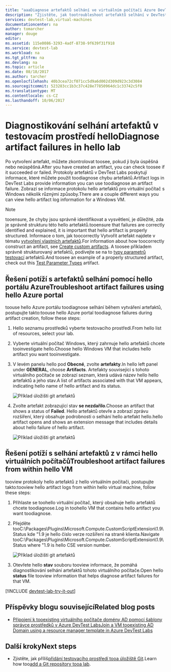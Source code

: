 ```yaml
---
title: "aaaDiagnose artefaktů selhání ve virtuálním počítači Azure DevTest Labs | Microsoft Docs"
description: "Zjistěte, jak tootroubleshoot artefaktů selhání v DevTest Labs"
services: devtest-lab,virtual-machines
documentationcenter: na
author: tomarcher
manager: douge
editor: 
ms.assetid: 115e0086-3293-4adf-8738-9f639f31f918
ms.service: devtest-lab
ms.workload: na
ms.tgt_pltfrm: na
ms.devlang: na
ms.topic: article
ms.date: 08/18/2017
ms.author: tarcher
ms.openlocfilehash: 40b3cea72cf071cc5d9a6d002d309d923c3d3084
ms.sourcegitcommit: 523283cc1b3c37c428e77850964dc1c33742c5f0
ms.translationtype: MT
ms.contentlocale: cs-CZ
ms.lasthandoff: 10/06/2017
---
```

# <a name="diagnose-artifact-failures-in-hello-lab"></a><span data-ttu-id="ccde0-103">Diagnostikování selhání artefaktů v testovacím prostředí hello</span><span class="sxs-lookup"><span data-stu-id="ccde0-103">Diagnose artifact failures in hello lab</span></span> 
<span data-ttu-id="ccde0-104">Po vytvoření artefakt, můžete zkontrolovat toosee, pokud ji byla úspěšná nebo neúspěšná.</span><span class="sxs-lookup"><span data-stu-id="ccde0-104">After you have created an artifact, you can check toosee if it succeeded or failed.</span></span> <span data-ttu-id="ccde0-105">Protokoly artefaktů v DevTest Labs poskytují informace, které můžete použít toodiagnose chybu artefaktů.</span><span class="sxs-lookup"><span data-stu-id="ccde0-105">Artifact logs in DevTest Labs provide information you can use toodiagnose an artifact failure.</span></span> <span data-ttu-id="ccde0-106">Zobrazí se informace protokolu hello artefaktů pro virtuální počítač s Windows několik různými způsoby.</span><span class="sxs-lookup"><span data-stu-id="ccde0-106">There are a couple different ways you can view hello artifact log information for a Windows VM.</span></span>

> [!NOTE]
> <span data-ttu-id="ccde0-107">tooensure, že chyby jsou správně identifikovat a vysvětlení, je důležité, zda je správně strukturu této hello artefaktů.</span><span class="sxs-lookup"><span data-stu-id="ccde0-107">tooensure that failures are correctly identified and explained, it is important that hello artifact is properly structured.</span></span> <span data-ttu-id="ccde0-108">Informace o tom, jak toocorrectly Vytvořit artefakt najdete v tématu [vytvoření vlastních artefaktů](devtest-lab-artifact-author.md).</span><span class="sxs-lookup"><span data-stu-id="ccde0-108">For information about how toocorrectly construct an artifact, see [Create custom artifacts](devtest-lab-artifact-author.md).</span></span> <span data-ttu-id="ccde0-109">A toosee příkladem správně strukturovaný artefaktů, podívejte se na to [typy parametrů testovací](https://github.com/Azure/azure-devtestlab/tree/master/Artifacts/windows-test-paramtypes) artefaktů.</span><span class="sxs-lookup"><span data-stu-id="ccde0-109">And toosee an example of a properly structured artifact, check out this [Test Parameter Types](https://github.com/Azure/azure-devtestlab/tree/master/Artifacts/windows-test-paramtypes) artifact.</span></span>

## <a name="troubleshoot-artifact-failures-using-hello-azure-portal"></a><span data-ttu-id="ccde0-110">Řešení potíží s artefaktů selhání pomocí hello portálu Azure</span><span class="sxs-lookup"><span data-stu-id="ccde0-110">Troubleshoot artifact failures using hello Azure portal</span></span>
<span data-ttu-id="ccde0-111">toouse hello Azure portálu toodiagnose selhání během vytváření artefaktů, postupujte takto:</span><span class="sxs-lookup"><span data-stu-id="ccde0-111">toouse hello Azure portal toodiagnose failures during artifact creation, follow these steps:</span></span>

1. <span data-ttu-id="ccde0-112">Hello seznamu prostředků vyberte testovacího prostředí.</span><span class="sxs-lookup"><span data-stu-id="ccde0-112">From hello list of resources, select your lab.</span></span>

2. <span data-ttu-id="ccde0-113">Vyberte virtuální počítač Windows, který zahrnuje hello artefaktů chcete tooinvestigate hello.</span><span class="sxs-lookup"><span data-stu-id="ccde0-113">Choose hello Windows VM that includes hello artifact you want tooinvestigate.</span></span>

3. <span data-ttu-id="ccde0-114">V levém panelu hello pod **Obecné**, zvolte **artefakty**.</span><span class="sxs-lookup"><span data-stu-id="ccde0-114">In hello left panel under **GENERAL**, choose **Artifacts**.</span></span> <span data-ttu-id="ccde0-115">Artefakty související s tohoto virtuálního počítače se zobrazí seznam, která udává název hello hello artefaktů a jeho stav.</span><span class="sxs-lookup"><span data-stu-id="ccde0-115">A list of artifacts associated with that VM appears, indicating hello name of hello artifact and its status.</span></span>

   ![Příklad úložišti git artefaktů](./media/devtest-lab-troubleshoot-artifact-failure/devtest-lab-artifacts-failure.png)

4. <span data-ttu-id="ccde0-117">Zvolte artefakt zobrazující stav **se nezdařilo**.</span><span class="sxs-lookup"><span data-stu-id="ccde0-117">Choose an artifact that shows a status of **Failed**.</span></span> <span data-ttu-id="ccde0-118">Hello artefaktů otevře a zobrazí zprávu rozšíření, který obsahuje podrobnosti o selhání hello artefakt hello.</span><span class="sxs-lookup"><span data-stu-id="ccde0-118">hello artifact opens and shows an extension message that includes details about hello failure of hello artifact.</span></span>

   ![Příklad úložišti git artefaktů](./media/devtest-lab-troubleshoot-artifact-failure/devtest-lab-artifact-error.png)


## <a name="troubleshoot-artifact-failures-from-within-hello-vm"></a><span data-ttu-id="ccde0-120">Řešení potíží s selhání artefaktů z v rámci hello virtuálních počítačů</span><span class="sxs-lookup"><span data-stu-id="ccde0-120">Troubleshoot artifact failures from within hello VM</span></span>
<span data-ttu-id="ccde0-121">tooview protokoly hello artefaktů z hello virtuálním počítači, postupujte takto:</span><span class="sxs-lookup"><span data-stu-id="ccde0-121">tooview hello artifact logs from within hello virtual machine, follow these steps:</span></span>

1. <span data-ttu-id="ccde0-122">Přihlaste se toohello virtuální počítač, který obsahuje hello artefaktů chcete toodiagnose.</span><span class="sxs-lookup"><span data-stu-id="ccde0-122">Log in toohello VM that contains hello artifact you want toodiagnose.</span></span>

2. <span data-ttu-id="ccde0-123">Přejděte tooC:\Packages\Plugins\Microsoft.Compute.CustomScriptExtension\1.9\Status kde "1.9 je hello číslo verze rozšíření na straně klienta.</span><span class="sxs-lookup"><span data-stu-id="ccde0-123">Navigate tooC:\Packages\Plugins\Microsoft.Compute.CustomScriptExtension\1.9\Status where "1.9 is hello CSE version number.</span></span>

   ![Příklad úložišti git artefaktů](./media/devtest-lab-troubleshoot-artifact-failure/devtest-lab-artifact-error-vm-status.png)

3. <span data-ttu-id="ccde0-125">Otevřete hello **stav** souboru tooview informace, že pomáhá diagnostikování selhání artefaktů tohoto virtuálního počítače.</span><span class="sxs-lookup"><span data-stu-id="ccde0-125">Open hello **status** file tooview information that helps diagnose artifact failures for that VM.</span></span>




[!INCLUDE [devtest-lab-try-it-out](../../includes/devtest-lab-try-it-out.md)]

## <a name="related-blog-posts"></a><span data-ttu-id="ccde0-126">Příspěvky blogu související</span><span class="sxs-lookup"><span data-stu-id="ccde0-126">Related blog posts</span></span>
* [<span data-ttu-id="ccde0-127">Připojení k tooexisting virtuálního počítače domény AD pomocí šablony správce prostředků v Azure DevTest Labs</span><span class="sxs-lookup"><span data-stu-id="ccde0-127">Join a VM tooexisting AD Domain using a resource manager template in Azure DevTest Labs</span></span>](http://www.visualstudiogeeks.com/blog/DevOps/Join-a-VM-to-existing-AD-domain-using-ARM-template-AzureDevTestLabs)

## <a name="next-steps"></a><span data-ttu-id="ccde0-128">Další kroky</span><span class="sxs-lookup"><span data-stu-id="ccde0-128">Next steps</span></span>
* <span data-ttu-id="ccde0-129">Zjistěte, jak příliš[přidání testovacího prostředí tooa úložiště Git](devtest-lab-add-artifact-repo.md).</span><span class="sxs-lookup"><span data-stu-id="ccde0-129">Learn how too[add a Git repository tooa lab](devtest-lab-add-artifact-repo.md).</span></span>

